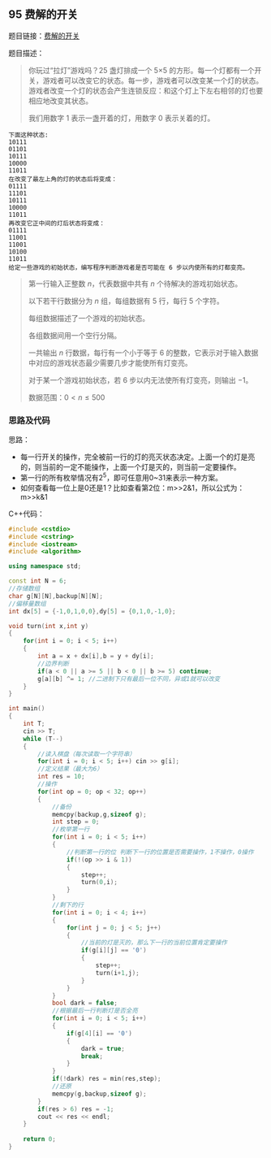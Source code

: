 <!--
 * @Description: 
 * @Author: fengxb
 * @Date: 2022-02-18 10:22:41
 * @LastEditor: fengxb
 * @LastEditTime: 2022-02-20 13:00:11
-->

## 95 费解的开关

题目链接：[费解的开关](https://www.acwing.com/problem/content/97/)

题目描述：
> 你玩过“拉灯”游戏吗？25 盏灯排成一个 5×5 的方形。每一个灯都有一个开关，游戏者可以改变它的状态。每一步，游戏者可以改变某一个灯的状态。游戏者改变一个灯的状态会产生连锁反应：和这个灯上下左右相邻的灯也要相应地改变其状态。
>
> 我们用数字 1 表示一盏开着的灯，用数字 0 表示关着的灯。

```text
下面这种状态:
10111
01101
10111
10000
11011
在改变了最左上角的灯的状态后将变成：
01111
11101
10111
10000
11011
再改变它正中间的灯后状态将变成：
01111
11001
11001
10100
11011
给定一些游戏的初始状态，编写程序判断游戏者是否可能在 6 步以内使所有的灯都变亮。
```

> 第一行输入正整数 $n$，代表数据中共有 $n$ 个待解决的游戏初始状态。  
>
> 以下若干行数据分为 $n$ 组，每组数据有 5 行，每行 5 个字符。  
>
> 每组数据描述了一个游戏的初始状态。
>
> 各组数据间用一个空行分隔。
>
> 一共输出 $n$ 行数据，每行有一个小于等于 6 的整数，它表示对于输入数据中对应的游戏状态最少需要几步才能使所有灯变亮。
>
> 对于某一个游戏初始状态，若 6 步以内无法使所有灯变亮，则输出 −1。
>
> 数据范围：$0 < n \leq 500$

### 思路及代码

思路：

- 每一行开关的操作，完全被前一行的灯的亮灭状态决定。上面一个的灯是亮的，则当前的一定不能操作，上面一个灯是灭的，则当前一定要操作。
- 第一行的所有枚举情况有$2^5$，即可任意用0~31来表示一种方案。
- 如何查看每一位上是0还是1？比如查看第2位：m>>2&1，所以公式为：m>>k&1

C++代码：

```C++
#include <cstdio>
#include <cstring>
#include <iostream>
#include <algorithm>

using namespace std;

const int N = 6;
//存储数组
char g[N][N],backup[N][N];
//偏移量数组
int dx[5] = {-1,0,1,0,0},dy[5] = {0,1,0,-1,0};

void turn(int x,int y)
{
    for(int i = 0; i < 5; i++)
    {
        int a = x + dx[i],b = y + dy[i];
        //边界判断
        if(a < 0 || a >= 5 || b < 0 || b >= 5) continue;
        g[a][b] ^= 1; //二进制下只有最后一位不同，异或1就可以改变
    }
}

int main()
{
    int T;
    cin >> T;
    while (T--)
    {
        //读入棋盘（每次读取一个字符串）
        for(int i = 0; i < 5; i++) cin >> g[i];
        //定义结果（最大为6）
        int res = 10;
        //操作
        for(int op = 0; op < 32; op++)
        {
            //备份
            memcpy(backup,g,sizeof g);
            int step = 0;
            //枚举第一行
            for(int i = 0; i < 5; i++)
            {
                //判断第一行的位 判断下一行的位置是否需要操作，1不操作，0操作
                if(!(op >> i & 1))
                {
                    step++;
                    turn(0,i);
                }
            }
            //剩下的行
            for(int i = 0; i < 4; i++)
            {
                for(int j = 0; j < 5; j++)
                {
                    //当前的灯是灭的，那么下一行的当前位置肯定要操作
                    if(g[i][j] == '0')
                    {
                        step++;
                        turn(i+1,j);
                    }
                }
            }
            bool dark = false;
            //根据最后一行判断灯是否全亮
            for(int i = 0; i < 5; i++)
            {
                if(g[4][i] == '0')
                {
                    dark = true;
                    break;
                }
            }
            if(!dark) res = min(res,step);
            //还原
            memcpy(g,backup,sizeof g);
        }
        if(res > 6) res = -1;
        cout << res << endl;
    }
    
    return 0;
}
```
